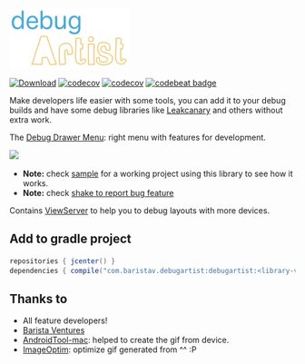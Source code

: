 ![](img/logo.jpg)

[![Download](https://api.bintray.com/packages/barista-ventures/maven/debugartist/images/download.svg)](https://bintray.com/barista-ventures/maven/debug-artist/_latestVersion)
[![codecov](https://codecov.io/gh/BaristaVentures/debug-artist/branch/master/graph/badge.svg)](https://codecov.io/gh/BaristaVentures/debug-artist)
[![codecov](https://codecov.io/gh/BaristaVentures/debug-artist/branch/develop/graph/badge.svg)](https://codecov.io/gh/BaristaVentures/debug-artist)
[![codebeat badge](https://codebeat.co/badges/17e3bfd1-d2d2-4240-94f0-480da37d32d6)](https://codebeat.co/projects/github-com-baristaventures-debug-artist)

Make developers life easier with some tools, you can add it to your debug builds and have some debug
libraries like [Leakcanary](https://github.com/square/leakcanary) and others without extra work.

The [Debug Drawer Menu](docs/debug-drawer.md): right menu with features for development.
        
![](img/sample.gif)

- __Note:__ check [sample](sample/) for a working project using this library to see how it works.
- __Note:__ check [shake to report bug feature](docs/custom-bug-report-service.md)


Contains [ViewServer](https://github.com/romainguy/ViewServer) to help you to debug layouts with more devices.

## Add to gradle project

```groovy
repositories { jcenter() }
dependencies { compile("com.baristav.debugartist:debugartist:<library-version>@aar") { transitive = true } }
```

## Thanks to
- All feature developers!
- [Barista Ventures](http://barista-v.com/)
- [AndroidTool-mac](https://github.com/mortenjust/androidtool-mac): helped to create the gif from device.
- [ImageOptim](https://github.com/ImageOptim/ImageOptim): optimize gif generated from ^^ :P
